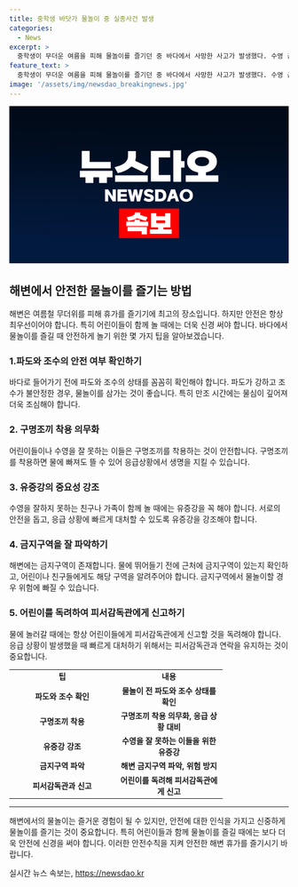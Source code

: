 ```yaml
---
title: 중학생 바닷가 물놀이 중 실종사건 발생
categories:
  - News
excerpt: >
  중학생이 무더운 여름을 피해 물놀이를 즐기던 중 바다에서 사망한 사고가 발생했다. 수영 금지구역에서 물놀이를 한 A군(14)은 물에 빠져 심정지 상태로 발견되었고 병원으로 옮겨졌지만 사망하였다. 친구들과 함께 물놀이를 즐기던 중이었으며, 사고 당시 파도는 잔잔했으나 수심이 깊은 시간대였다. 경찰은 친구들의 목격 진술을 조사하고 정확한 경위를 확인 중이다. (150자)
feature_text: >
  중학생이 무더운 여름을 피해 물놀이를 즐기던 중 바다에서 사망한 사고가 발생했다. 수영 금지구역에서 물놀이를 한 A군(14)은 물에 빠져 심정지 상태로 발견되었고 병원으로 옮겨졌지만 사망하였다. 친구들과 함께 물놀이를 즐기던 중이었으며, 사고 당시 파도는 잔잔했으나 수심이 깊은 시간대였다. 경찰은 친구들의 목격 진술을 조사하고 정확한 경위를 확인 중이다. (150자)
image: '/assets/img/newsdao_breakingnews.jpg'
---
```


<p><img src="/assets/img/newsdao_breakingnews.jpg" alt="cryptoinkorea 속보" /></p>

<h2 data-ke-size="size26">해변에서 안전한 물놀이를 즐기는 방법</h2>

<p data-ke-size="size16">해변은 여름철 무더위를 피해 휴가를 즐기기에 최고의 장소입니다. 하지만 안전은 항상 최우선이어야 합니다. 특히 어린이들이 함께 놀 때에는 더욱 신경 써야 합니다. 바다에서 물놀이를 즐길 때 안전하게 놀기 위한 몇 가지 팁을 알아보겠습니다.</p>

<h3 data-ke-size="size24">1.파도와 조수의 안전 여부 확인하기</h3>

<p data-ke-size="size16">바다로 들어가기 전에 파도와 조수의 상태를 꼼꼼히 확인해야 합니다. 파도가 강하고 조수가 불안정한 경우, 물놀이를 삼가는 것이 좋습니다. 특히 만조 시간에는 물심이 깊어져 더욱 조심해야 합니다.</p>

<h3 data-ke-size="size24">2. 구명조끼 착용 의무화</h3>

<p data-ke-size="size16">어린이들이나 수영을 잘 못하는 이들은 구명조끼를 착용하는 것이 안전합니다. 구명조끼를 착용하면 물에 빠져도 뜰 수 있어 응급상황에서 생명을 지킬 수 있습니다.</p>

<h3 data-ke-size="size24">3. 유증강의 중요성 강조</h3>

<p data-ke-size="size16">수영을 잘하지 못하는 친구나 가족이 함께 놀 때에는 유증강을 꼭 해야 합니다. 서로의 안전을 돕고, 응급 상황에 빠르게 대처할 수 있도록 유증강을 강조해야 합니다.</p>

<h3 data-ke-size="size24">4. 금지구역을 잘 파악하기</h3>

<p data-ke-size="size16">해변에는 금지구역이 존재합니다. 물에 뛰어들기 전에 근처에 금지구역이 있는지 확인하고, 어린이나 친구들에게도 해당 구역을 알려주어야 합니다. 금지구역에서 물놀이할 경우 위험에 빠질 수 있습니다.</p>

<h3 data-ke-size="size24">5. 어린이를 독려하여 피서감독관에게 신고하기</h3>

<p data-ke-size="size16">물에 놀러갈 때에는 항상 어린이들에게 피서감독관에게 신고할 것을 독려해야 합니다. 응급 상황이 발생했을 때 빠르게 대처하기 위해서는 피서감독관과 연락을 유지하는 것이 중요합니다.</p>

<table>
  <colgroup>
  <col width="191" style="width: 143pt;" />
  <col width="195" style="width: 146pt;" />
  </colgroup>
  <tbody>
  <tr>
  <td style="text-align: center; height: 17px;"><b>팁</b></td>
  <td style="text-align: center; height: 17px;"><b>내용</b></td>
  </tr>
  <tr>
  <td style="text-align: center; height: 17px;"><b>파도와 조수 확인</b></td>
  <td style="text-align: center; height: 17px;"><b>물놀이 전 파도와 조수 상태를 확인</b></td>
  </tr>
  <tr>
  <td style="text-align: center; height: 17px;"><b>구명조끼 착용</b></td>
  <td style="text-align: center; height: 17px;"><b>구명조끼 착용 의무화, 응급 상황 대비</b></td>
  </tr>
  <tr>
  <td style="text-align: center; height: 17px;"><b>유증강 강조</b></td>
  <td style="text-align: center; height: 17px;"><b>수영을 잘 못하는 이들을 위한 유증강</b></td>
  </tr>
  <tr>
  <td style="text-align: center; height: 17px;"><b>금지구역 파악</b></td>
  <td style="text-align: center; height: 17px;"><b>해변 금지구역 파악, 위험 방지</b></td>
  </tr>
  <tr>
  <td style="text-align: center; height: 17px;"><b>피서감독관과 신고</b></td>
  <td style="text-align: center; height: 17px;"><b>어린이를 독려해 피서감독관에게 신고</b></td>
  </tr>
  </tbody>
</table>

<hr>

<p data-ke-size="size16">해변에서의 물놀이는 즐거운 경험이 될 수 있지만, 안전에 대한 인식을 가지고 신중하게 물놀이를 즐기는 것이 중요합니다. 특히 어린이들과 함께 물놀이를 즐길 때에는 보다 더욱 안전에 신경을 써야 합니다. 이러한 안전수칙을 지켜 안전한 해변 휴가를 즐기시기 바랍니다.</p>
실시간 뉴스 속보는, <a href="https://newsdao.kr" rel="dofollow">https://newsdao.kr</a>


